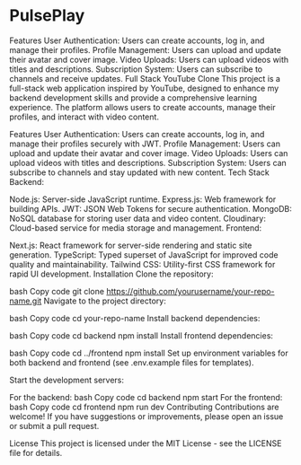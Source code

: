 # PulsePlay
Features User Authentication: Users can create accounts, log in, and manage their profiles. Profile Management: Users can upload and update their avatar and cover image. Video Uploads: Users can upload videos with titles and descriptions. Subscription System: Users can subscribe to channels and receive updates.
Full Stack YouTube Clone
This project is a full-stack web application inspired by YouTube, designed to enhance my backend development skills and provide a comprehensive learning experience. The platform allows users to create accounts, manage their profiles, and interact with video content.

Features
User Authentication: Users can create accounts, log in, and manage their profiles securely with JWT.
Profile Management: Users can upload and update their avatar and cover image.
Video Uploads: Users can upload videos with titles and descriptions.
Subscription System: Users can subscribe to channels and stay updated with new content.
Tech Stack
Backend:

Node.js: Server-side JavaScript runtime.
Express.js: Web framework for building APIs.
JWT: JSON Web Tokens for secure authentication.
MongoDB: NoSQL database for storing user data and video content.
Cloudinary: Cloud-based service for media storage and management.
Frontend:

Next.js: React framework for server-side rendering and static site generation.
TypeScript: Typed superset of JavaScript for improved code quality and maintainability.
Tailwind CSS: Utility-first CSS framework for rapid UI development.
Installation
Clone the repository:

bash
Copy code
git clone https://github.com/yourusername/your-repo-name.git
Navigate to the project directory:

bash
Copy code
cd your-repo-name
Install backend dependencies:

bash
Copy code
cd backend
npm install
Install frontend dependencies:

bash
Copy code
cd ../frontend
npm install
Set up environment variables for both backend and frontend (see .env.example files for templates).

Start the development servers:

For the backend:
bash
Copy code
cd backend
npm start
For the frontend:
bash
Copy code
cd frontend
npm run dev
Contributing
Contributions are welcome! If you have suggestions or improvements, please open an issue or submit a pull request.

License
This project is licensed under the MIT License - see the LICENSE file for details.

